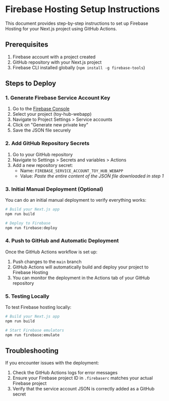 # Firebase Hosting Setup Instructions

This document provides step-by-step instructions to set up Firebase Hosting for your Next.js project using GitHub Actions.

## Prerequisites

1. Firebase account with a project created
2. GitHub repository with your Next.js project
3. Firebase CLI installed globally (`npm install -g firebase-tools`)

## Steps to Deploy

### 1. Generate Firebase Service Account Key

1. Go to the [Firebase Console](https://console.firebase.google.com/)
2. Select your project (toy-hub-webapp)
3. Navigate to Project Settings > Service accounts
4. Click on "Generate new private key"
5. Save the JSON file securely

### 2. Add GitHub Repository Secrets

1. Go to your GitHub repository
2. Navigate to Settings > Secrets and variables > Actions
3. Add a new repository secret:
   - Name: `FIREBASE_SERVICE_ACCOUNT_TOY_HUB_WEBAPP`
   - Value: *Paste the entire content of the JSON file downloaded in step 1*

### 3. Initial Manual Deployment (Optional)

You can do an initial manual deployment to verify everything works:

```bash
# Build your Next.js app
npm run build

# Deploy to Firebase
npm run firebase:deploy
```

### 4. Push to GitHub and Automatic Deployment

Once the GitHub Actions workflow is set up:
1. Push changes to the `main` branch
2. GitHub Actions will automatically build and deploy your project to Firebase Hosting
3. You can monitor the deployment in the Actions tab of your GitHub repository

### 5. Testing Locally

To test Firebase hosting locally:

```bash
# Build your Next.js app
npm run build

# Start Firebase emulators
npm run firebase:emulate
```

## Troubleshooting

If you encounter issues with the deployment:

1. Check the GitHub Actions logs for error messages
2. Ensure your Firebase project ID in `.firebaserc` matches your actual Firebase project
3. Verify that the service account JSON is correctly added as a GitHub secret
